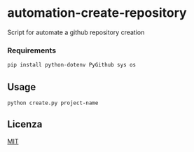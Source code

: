 # automation-create-repository

Script for automate a github repository creation
 
### Requirements 
```python
pip install python-dotenv PyGithub sys os
```

## Usage


```
python create.py project-name
```

## Licenza
[MIT](https://choosealicense.com/licenses/mit/)

